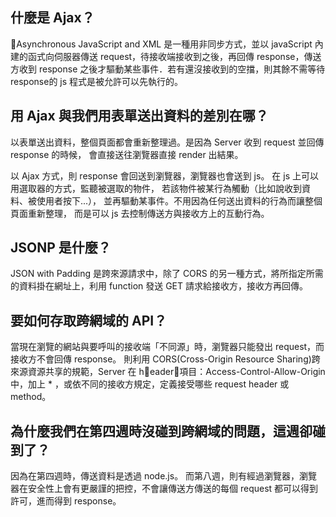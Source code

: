 ## 什麼是 Ajax？
Asynchronous JavaScript and XML
是一種用非同步方式，並以 javaScript 內建的函式向伺服器傳送 request，待接收端接收到之後，再回傳 response，傳送方收到 response 之後才驅動某些事件．若有還沒接收到的空擋，則其餘不需等待 response的 js 程式是被允許可以先執行的。

## 用 Ajax 與我們用表單送出資料的差別在哪？
以表單送出資料，整個頁面都會重新整理過。是因為 Server 收到 request 並回傳 response 的時候，
會直接送往瀏覽器直接 render 出結果。

以 Ajax 方式，則 response 會回送到瀏覽器，瀏覽器也會送到 js。
在 js 上可以用選取器的方式，監聽被選取的物件，
若該物件被某行為觸動（比如說收到資料、被使用者按下...），
並再驅動某事件。不用因為任何送出資料的行為而讓整個頁面重新整理，
而是可以 js 去控制傳送方與接收方上的互動行為。

## JSONP 是什麼？
JSON with Padding 是跨來源請求中，除了 CORS 的另一種方式，將所指定所需的資料掛在網址上，利用 function 發送 GET 請求給接收方，接收方再回傳。

## 要如何存取跨網域的 API？
當現在瀏覽的網站與要呼叫的接收端「不同源」時，瀏覽器只能發出 request，而接收方不會回傳 response。
則利用 CORS(Cross-Origin Resource Sharing)跨來源資源共享的規範，Server 在 header，項目：Access-Control-Allow-Origin 中，加上 * ，或依不同的接收方規定，定義接受哪些 request header 或 method。

## 為什麼我們在第四週時沒碰到跨網域的問題，這週卻碰到了？
因為在第四週時，傳送資料是透過 node.js。
而第八週，則有經過瀏覽器，瀏覽器在安全性上會有更嚴謹的把控，不會讓傳送方傳送的每個 request 都可以得到許可，進而得到 response。

